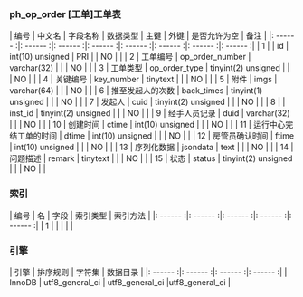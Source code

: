 ### ph_op_order [工单]工单表
|  编号  |  中文名  |  字段名称  |  数据类型  |  主键  |  外键  |  是否允许为空  |  备注  |
|: ------ :|: ------ :|: ------ :|: ------ :|: ------ :|: ------ :|: ------ :|: ------ :|
| 1 |  | id | int(10) unsigned | PRI |  | NO |  |
| 2 | 工单编号 | op_order_number | varchar(32) |  |  | NO |  |
| 3 | 工单类型 | op_order_type | tinyint(2) unsigned |  |  | NO |  |
| 4 | 关键编号 | key_number | tinytext |  |  | NO |  |
| 5 | 附件 | imgs | varchar(64) |  |  | NO |  |
| 6 | 推至发起人的次数 | back_times | tinyint(1) unsigned |  |  | NO |  |
| 7 | 发起人 | cuid | tinyint(2) unsigned |  |  | NO |  |
| 8 |  | inst_id | tinyint(2) unsigned |  |  | NO |  |
| 9 | 经手人员记录 | duid | varchar(32) |  |  | NO |  |
| 10 | 创建时间 | ctime | int(10) unsigned |  |  | NO |  |
| 11 | 运行中心完结工单的时间 | dtime | int(10) unsigned |  |  | NO |  |
| 12 | 房管员确认时间 | ftime | int(10) unsigned |  |  | NO |  |
| 13 | 序列化数据 | jsondata | text |  |  | NO |  |
| 14 | 问题描述 | remark | tinytext |  |  | NO |  |
| 15 | 状态 | status | tinyint(2) unsigned |  |  | NO |  |

### 索引

|  编号  |  名  |  字段  |  索引类型  |  索引方法  |
|: ------ :|: ------ :|: ------ :|: ------ :|: ------ :|
|   1 |    |    |    |    |

### 引擎

|  引擎  |  排序规则  |  字符集  |  数据目录  |
|: ------ :|: ------ :|: ------ :|: ------ :|
| InnoDB | utf8_general_ci | utf8_general_ci |utf8_general_ci |

